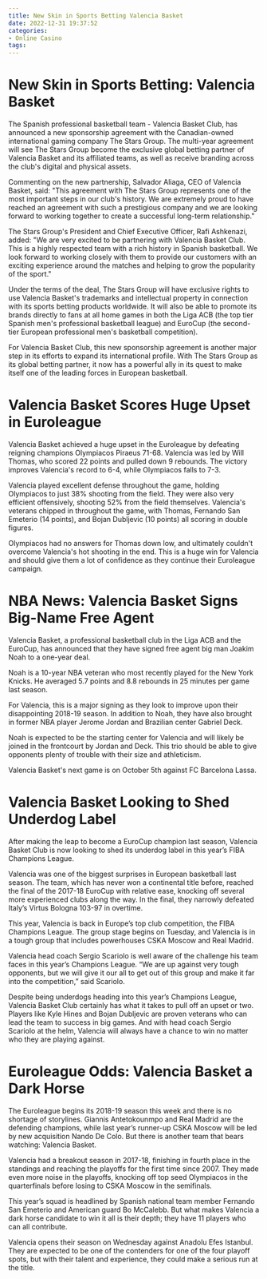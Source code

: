 ```yaml
---
title: New Skin in Sports Betting Valencia Basket
date: 2022-12-31 19:37:52
categories:
- Online Casino
tags:
---
```



#  New Skin in Sports Betting: Valencia Basket

The Spanish professional basketball team - Valencia Basket Club, has announced a new sponsorship agreement with the Canadian-owned international gaming company The Stars Group. The multi-year agreement will see The Stars Group become the exclusive global betting partner of Valencia Basket and its affiliated teams, as well as receive branding across the club's digital and physical assets.

Commenting on the new partnership, Salvador Aliaga, CEO of Valencia Basket, said: "This agreement with The Stars Group represents one of the most important steps in our club's history. We are extremely proud to have reached an agreement with such a prestigious company and we are looking forward to working together to create a successful long-term relationship."

The Stars Group's President and Chief Executive Officer, Rafi Ashkenazi, added: "We are very excited to be partnering with Valencia Basket Club. This is a highly respected team with a rich history in Spanish basketball. We look forward to working closely with them to provide our customers with an exciting experience around the matches and helping to grow the popularity of the sport."

Under the terms of the deal, The Stars Group will have exclusive rights to use Valencia Basket's trademarks and intellectual property in connection with its sports betting products worldwide. It will also be able to promote its brands directly to fans at all home games in both the Liga ACB (the top tier Spanish men's professional basketball league) and EuroCup (the second-tier European professional men's basketball competition).

For Valencia Basket Club, this new sponsorship agreement is another major step in its efforts to expand its international profile. With The Stars Group as its global betting partner, it now has a powerful ally in its quest to make itself one of the leading forces in European basketball.

#  Valencia Basket Scores Huge Upset in Euroleague

Valencia Basket achieved a huge upset in the Euroleague by defeating reigning champions Olympiacos Piraeus 71-68. Valencia was led by Will Thomas, who scored 22 points and pulled down 9 rebounds. The victory improves Valencia's record to 6-4, while Olympiacos falls to 7-3.

Valencia played excellent defense throughout the game, holding Olympiacos to just 38% shooting from the field. They were also very efficient offensively, shooting 52% from the field themselves. Valencia's veterans chipped in throughout the game, with Thomas, Fernando San Emeterio (14 points), and Bojan Dubljevic (10 points) all scoring in double figures.

Olympiacos had no answers for Thomas down low, and ultimately couldn't overcome Valencia's hot shooting in the end. This is a huge win for Valencia and should give them a lot of confidence as they continue their Euroleague campaign.

#  NBA News: Valencia Basket Signs Big-Name Free Agent

Valencia Basket, a professional basketball club in the Liga ACB and the EuroCup, has announced that they have signed free agent big man Joakim Noah to a one-year deal.

Noah is a 10-year NBA veteran who most recently played for the New York Knicks. He averaged 5.7 points and 8.8 rebounds in 25 minutes per game last season.

For Valencia, this is a major signing as they look to improve upon their disappointing 2018-19 season. In addition to Noah, they have also brought in former NBA player Jerome Jordan and Brazilian center Gabriel Deck.

Noah is expected to be the starting center for Valencia and will likely be joined in the frontcourt by Jordan and Deck. This trio should be able to give opponents plenty of trouble with their size and athleticism.

Valencia Basket's next game is on October 5th against FC Barcelona Lassa.

#  Valencia Basket Looking to Shed Underdog Label

After making the leap to become a EuroCup champion last season, Valencia Basket Club is now looking to shed its underdog label in this year’s FIBA Champions League.

Valencia was one of the biggest surprises in European basketball last season. The team, which has never won a continental title before, reached the final of the 2017-18 EuroCup with relative ease, knocking off several more experienced clubs along the way. In the final, they narrowly defeated Italy’s Virtus Bologna 103-97 in overtime.

This year, Valencia is back in Europe’s top club competition, the FIBA Champions League. The group stage begins on Tuesday, and Valencia is in a tough group that includes powerhouses CSKA Moscow and Real Madrid.

Valencia head coach Sergio Scariolo is well aware of the challenge his team faces in this year’s Champions League. “We are up against very tough opponents, but we will give it our all to get out of this group and make it far into the competition,” said Scariolo.

Despite being underdogs heading into this year’s Champions League, Valencia Basket Club certainly has what it takes to pull off an upset or two. Players like Kyle Hines and Bojan Dubljevic are proven veterans who can lead the team to success in big games. And with head coach Sergio Scariolo at the helm, Valencia will always have a chance to win no matter who they are playing against.

#  Euroleague Odds: Valencia Basket a Dark Horse

The Euroleague begins its 2018-19 season this week and there is no shortage of storylines. Giannis Antetokounmpo and Real Madrid are the defending champions, while last year’s runner-up CSKA Moscow will be led by new acquisition Nando De Colo. But there is another team that bears watching: Valencia Basket.

Valencia had a breakout season in 2017-18, finishing in fourth place in the standings and reaching the playoffs for the first time since 2007. They made even more noise in the playoffs, knocking off top seed Olympiacos in the quarterfinals before losing to CSKA Moscow in the semifinals.

This year’s squad is headlined by Spanish national team member Fernando San Emeterio and American guard Bo McCalebb. But what makes Valencia a dark horse candidate to win it all is their depth; they have 11 players who can all contribute.

Valencia opens their season on Wednesday against Anadolu Efes Istanbul. They are expected to be one of the contenders for one of the four playoff spots, but with their talent and experience, they could make a serious run at the title.